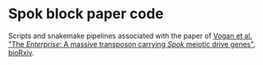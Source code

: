 # Spok block paper code
Scripts and snakemake pipelines associated with the paper of [Vogan et al. "The *Enterprise*: A massive transposon carrying *Spok* meiotic drive genes", bioRxiv](https://www.biorxiv.org/content/10.1101/2020.03.25.007153v1).
